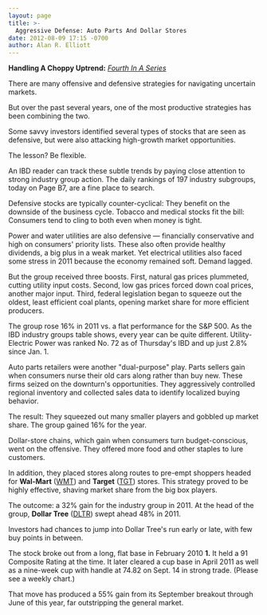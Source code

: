 ```yaml
---
layout: page
title: >-
  Aggressive Defense: Auto Parts And Dollar Stores
date: 2012-08-09 17:15 -0700
author: Alan R. Elliott
---
```





**Handling A Choppy Uptrend:** *[Fourth In A Series](http://news.investors.com/specialreport/621258/201208071356/handling-a-choppy-uptrend.aspx)*

  

There are many offensive and defensive strategies for navigating uncertain markets.

  

But over the past several years, one of the most productive strategies has been combining the two.

  

Some savvy investors identified several types of stocks that are seen as defensive, but were also attacking high-growth market opportunities.

  

The lesson? Be flexible.

  

An IBD reader can track these subtle trends by paying close attention to strong industry group action. The daily rankings of 197 industry subgroups, today on Page B7, are a fine place to search.

  

Defensive stocks are typically counter-cyclical: They benefit on the downside of the business cycle. Tobacco and medical stocks fit the bill: Consumers tend to cling to both even when money is tight.

  

Power and water utilities are also defensive — financially conservative and high on consumers' priority lists. These also often provide healthy dividends, a big plus in a weak market. Yet electrical utilities also faced some stress in 2011 because the economy remained soft. Demand lagged.

  

But the group received three boosts. First, natural gas prices plummeted, cutting utility input costs. Second, low gas prices forced down coal prices, another major input. Third, federal legislation began to squeeze out the oldest, least efficient coal plants, opening market share for more efficient producers.

  

The group rose 16% in 2011 vs. a flat performance for the S&P 500. As the IBD industry groups table shows, every year can be quite different. Utility-Electric Power was ranked No. 72 as of Thursday's IBD and up just 2.8% since Jan. 1.

  

Auto parts retailers were another "dual-purpose" play. Parts sellers gain when consumers nurse their old cars along rather than buy new. These firms seized on the downturn's opportunities. They aggressively controlled regional inventory and collected sales data to identify localized buying behavior.

  

The result: They squeezed out many smaller players and gobbled up market share. The group gained 16% for the year.

  

Dollar-store chains, which gain when consumers turn budget-conscious, went on the offensive. They offered more food and other staples to lure customers.

  

In addition, they placed stores along routes to pre-empt shoppers headed for **Wal-Mart** ([WMT](https://research.investors.com/quote.aspx?symbol=WMT)) and **Target** ([TGT](https://research.investors.com/quote.aspx?symbol=TGT)) stores. This strategy proved to be highly effective, shaving market share from the big box players.

  

The outcome: a 32% gain for the industry group in 2011. At the head of the group, **Dollar Tree** ([DLTR](https://research.investors.com/quote.aspx?symbol=DLTR)) swept ahead 48% in 2011.

  

Investors had chances to jump into Dollar Tree's run early or late, with few buy points in between.

  

The stock broke out from a long, flat base in February 2010 **1.** It held a 91 Composite Rating at the time. It later cleared a cup base in April 2011 as well as a nine-week cup with handle at 74.82 on Sept. 14 in strong trade. (Please see a weekly chart.)

  

That move has produced a 55% gain from its September breakout through June of this year, far outstripping the general market.




